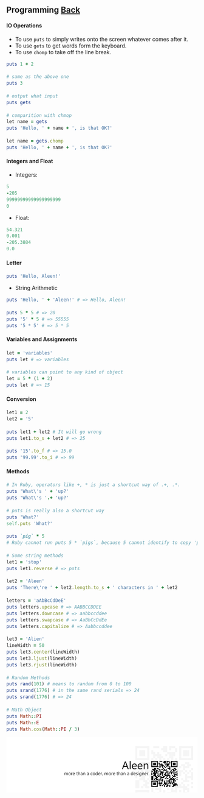 ## Programming [Back](./../ruby.md)

#### IO Operations

- To use `puts` to simply writes onto the screen whatever comes after it.
- To use `gets` to get words form the keyboard.
- To use `chomp` to take off the line break.

```rb
puts 1 + 2 

# same as the above one
puts 3

# output what input
puts gets

# comparition with chmop
let name = gets
puts 'Hello, ' + name + ', is that OK?'

let name = gets.chomp
puts 'Hello, ' + name + ', is that OK?'
```

#### Integers and Float

- Integers:

```rb
5
-205
99999999999999999999
0
```

- Float:

```rb
54.321
0.001
-205.3884
0.0
```

#### Letter

```rb
puts 'Hello, Aleen!'
```

- String Arithmetic

```rb
puts 'Hello, ' + 'Aleen!' # => Hello, Aleen!

puts 5 * 5 # => 20
puts '5' * 5 # => 55555
puts '5 * 5' # => 5 * 5
```

#### Variables and Assignments

```rb
let = 'variables'
puts let # => variables

# variables can point to any kind of object
let = 5 * (1 + 2)
puts let # => 15
```

#### Conversion

```rb
let1 = 2
let2 = '5'

puts let1 + let2 # It will go wrong
puts let1.to_s + let2 # => 25

puts '15'.to_f # => 15.0
puts '99.99'.to_i # => 99
```

#### Methods

```rb
# In Ruby, operators like +, * is just a shortcut way of .+, .*.
puts 'What\'s ' + 'up?'
puts 'What\'s '.+ 'up?'

# puts is really also a shortcut way
puts 'What?'
self.puts 'What?'

puts `pig` * 5
# Ruby cannot run puts 5 * `pigs`, because 5 cannot identify to copy 'pig' for 5 times.

# Some string methods
let1 = 'stop'
puts let1.reverse # => pots

let2 = 'Aleen'
puts 'There\'re ' + let2.length.to_s + ' characters in ' + let2

letters = 'aAbBcCdDeE'
puts letters.upcase # => AABBCCDDEE
puts letters.downcase # => aabbccddee
puts letters.swapcase # => AaBbCcDdEe
puts letters.capitalize # => Aabbccddee

let3 = 'Alien'
lineWidth = 50
puts let3.center(lineWidth)
puts let3.ljust(lineWidth)
puts let3.rjust(lineWidth)

# Random Methods
puts rand(101) # means to random from 0 to 100
puts srand(1776) # in the same rand serials => 24
puts srand(1776) # => 24

# Math Object
puts Math::PI
puts Math::E
puts Math.cos(Math::PI / 3)
```

<a href="http://aleen42.github.io/" target="_blank" ><img src="./../../../pic/tail.gif"></a>